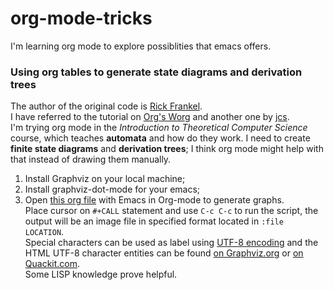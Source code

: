 # org-mode-tricks
I'm learning org mode to explore possiblities that emacs offers.

### Using org tables to generate state diagrams and derivation trees
  The author of the original code is [Rick Frankel](http://article.gmane.org/gmane.emacs.orgmode/73854).  
  I have referred to the tutorial on [Org's Worg](http://orgmode.org/worg/org-tutorials/org-dot-diagrams.html) and another one by [jcs](http://irreal.org/blog/?p=2866).  
  I'm trying org mode in the *Introduction to Theoretical Computer Science* course, which teaches **automata** and how do they work. I need to create **finite state diagrams** and **derivation trees**; I think org mode might help with that instead of drawing them manually.  
  1. Install Graphviz on your local machine;
  2. Install graphviz-dot-mode for your emacs;
  3. Open [this org file](dot-graph.org) with Emacs in Org-mode to generate graphs.  
  Place cursor on `#+CALL` statement and use `C-c C-c` to run the script, the output will be an image file in specified format located in `:file LOCATION`.  
  Special characters can be used as label using [UTF-8 encoding](http://www.graphviz.org/content/FaqSymbols) and the HTML UTF-8 character entities can be found [on Graphviz.org](http://www.graphviz.org/doc/char.html) or [on Quackit.com](https://www.quackit.com/character_sets/html5_entities/html5_entities_all.cfm).  
  Some LISP knowledge prove helpful.  
